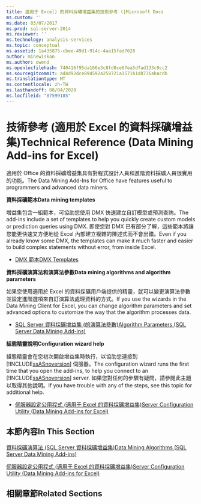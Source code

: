 ```yaml
---
title: 適用于 Excel) 的資料採礦增益集的技術參考 (|Microsoft Docs
ms.custom: ''
ms.date: 03/07/2017
ms.prod: sql-server-2014
ms.reviewer: ''
ms.technology: analysis-services
ms.topic: conceptual
ms.assetid: 1a435875-cbee-49d1-914c-4aa15fad7628
author: minewiskan
ms.author: owend
ms.openlocfilehash: 740416f95da166e3c8fd8ce67ea5d7ad133c9cc2
ms.sourcegitcommit: ad4d92dce894592a259721a1571b1d8736abacdb
ms.translationtype: MT
ms.contentlocale: zh-TW
ms.lasthandoff: 08/04/2020
ms.locfileid: "87599185"
---
```

# <a name="technical-reference-data-mining-add-ins-for-excel"></a><span data-ttu-id="4589d-102">技術參考 (適用於 Excel 的資料採礦增益集)</span><span class="sxs-lookup"><span data-stu-id="4589d-102">Technical Reference (Data Mining Add-ins for Excel)</span></span>
  <span data-ttu-id="4589d-103">適用於 Office 的資料採礦增益集具有對程式設計人員和進階資料採礦人員很實用的功能。</span><span class="sxs-lookup"><span data-stu-id="4589d-103">The Data Mining Add-Ins for Office have features useful to programmers and advanced data miners.</span></span>  
  
 <span data-ttu-id="4589d-104">**資料採礦範本**</span><span class="sxs-lookup"><span data-stu-id="4589d-104">**Data mining templates**</span></span>  
  
 <span data-ttu-id="4589d-105">增益集包含一組範本，可協助您使用 DMX 快速建立自訂模型或預測查詢。</span><span class="sxs-lookup"><span data-stu-id="4589d-105">The add-ins include a set of templates to help you quickly create custom models or prediction queries using DMX.</span></span> <span data-ttu-id="4589d-106">即使您對 DMX 已有部分了解，這些範本將讓您能更快速又方便地從 Excel 內部建立複雜的陳述式而不會出錯。</span><span class="sxs-lookup"><span data-stu-id="4589d-106">Even if you already know some DMX, the templates can make it much faster and easier to build complex statements without error, from inside Excel.</span></span>  
  
-   [<span data-ttu-id="4589d-107">DMX 範本</span><span class="sxs-lookup"><span data-stu-id="4589d-107">DMX Templates</span></span>](dmx-templates.md)  
  
 <span data-ttu-id="4589d-108">**資料採礦演算法和演算法參數**</span><span class="sxs-lookup"><span data-stu-id="4589d-108">**Data mining algorithms and algorithm parameters**</span></span>  
  
 <span data-ttu-id="4589d-109">如果您使用適用於 Excel 的資料採礦用戶端提供的精靈，就可以變更演算法參數並設定進階選項來自訂演算法處理資料的方式。</span><span class="sxs-lookup"><span data-stu-id="4589d-109">If you use the wizards in the Data Mining Client for Excel, you can change algorithm parameters and set advanced options to customize the way that the algorithm processes data.</span></span>  
  
-   [<span data-ttu-id="4589d-110">SQL Server 資料採礦增益集 &#40;的演算法參數&#41;</span><span class="sxs-lookup"><span data-stu-id="4589d-110">Algorithm Parameters &#40;SQL Server Data Mining Add-ins&#41;</span></span>](algorithm-parameters-sql-server-data-mining-add-ins.md)  
  
 <span data-ttu-id="4589d-111">**組態精靈說明**</span><span class="sxs-lookup"><span data-stu-id="4589d-111">**Configuration wizard help**</span></span>  
  
 <span data-ttu-id="4589d-112">組態精靈會在您初次開啟增益集時執行，以協助您連接到 [!INCLUDE[ssASnoversion](../includes/ssasnoversion-md.md)] 伺服器。</span><span class="sxs-lookup"><span data-stu-id="4589d-112">The configuration wizard runs the first time that you open the add-ins, to help you connect to an [!INCLUDE[ssASnoversion](../includes/ssasnoversion-md.md)] server.</span></span> <span data-ttu-id="4589d-113">如果您對任何的步驟有疑問，請參閱此主題以取得其他說明。</span><span class="sxs-lookup"><span data-stu-id="4589d-113">If you have trouble with any of the steps, see this topic for additional help.</span></span>  
  
-   [<span data-ttu-id="4589d-114">伺服器設定公用程式 &#40;適用于 Excel 的資料採礦增益集&#41;</span><span class="sxs-lookup"><span data-stu-id="4589d-114">Server Configuration Utility &#40;Data Mining Add-ins for Excel&#41;</span></span>](server-configuration-utility-data-mining-add-ins-for-excel.md)  
  
## <a name="in-this-section"></a><span data-ttu-id="4589d-115">本節內容</span><span class="sxs-lookup"><span data-stu-id="4589d-115">In This Section</span></span>  
 [<span data-ttu-id="4589d-116">資料採礦演算法 &#40;SQL Server 資料採礦增益集&#41;</span><span class="sxs-lookup"><span data-stu-id="4589d-116">Data Mining Algorithms &#40;SQL Server Data Mining Add-ins&#41;</span></span>](data-mining-algorithms-sql-server-data-mining-add-ins.md)  
  
 [<span data-ttu-id="4589d-117">伺服器設定公用程式 &#40;適用于 Excel 的資料採礦增益集&#41;</span><span class="sxs-lookup"><span data-stu-id="4589d-117">Server Configuration Utility &#40;Data Mining Add-ins for Excel&#41;</span></span>](server-configuration-utility-data-mining-add-ins-for-excel.md)  
  
## <a name="related-sections"></a><span data-ttu-id="4589d-118">相關章節</span><span class="sxs-lookup"><span data-stu-id="4589d-118">Related Sections</span></span>  
  
